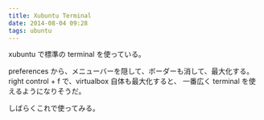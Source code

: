 ```yaml
---
title: Xubuntu Terminal
date: 2014-08-04 09:28
tags: ubuntu
---
```


xubuntu で標準の terminal を使っている。

 preferences から、メニューバーを隠して、ボーダーも消して、最大化する。
 right control + f で、virtualbox 自体も最大化すると、
 一番広く terminal を使えるようになりそうだ。

しばらくこれで使ってみる。

